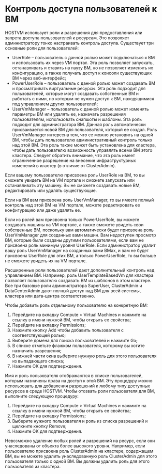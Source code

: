 # Контроль доступа пользователей к ВМ

HOSTVM использует роли и разрешения для предоставления или запрета доступа пользователей к ресурсам. Это позволяет администратору тонко настраивать контроль доступа. Существует три основные роли для пользователей:

* UserRole – пользователь с данной ролью может подключаться к ВМ и использовать их через VM портал. Эта роль позволяет запускать, останавливать и ставить на паузу ВМ, но не позволяет изменять их конфигурацию, а также получать доступ к консоли существующих ВМ через веб-интерфейс;
* PowerUserRole – пользователь с данной ролью может создавать ВМ и просматривать виртуальные ресурсы. Эта роль подходит для пользователей, которые могут создавать собственные ВМ и работать с ними, но которым не нужен доступ к ВМ, находящимися под управлением других пользователей;
* UserVmManager – пользователь с данной ролью может изменять параметры ВМ или удалять ее, назначать разрешения пользователям, использовать снапшоты и шаблоны. Эта роль подходит для администратора ВМ. Данная роль автоматически присваивается новой ВМ для пользователя, который ее создал. Роль UserVmManager интересна тем, что ее можно установить на одной ВМ, чтобы дать пользователю административный контроль только над этой ВМ. Эта роль также может быть установлена для кластера, чтобы дать пользователю возможность управлять всеми ВМ этого кластера. Следует обратить внимание, что эта роль имеет ограниченное разрешение на внесение инфраструктурных изменений в кластер (в отличие от ClusterAdmin).

Если вашему пользователю присвоена роль UserRole на ВМ, то вы сможете увидеть ВМ на VM портале и сможете запускать или останавливать эту машину. Вы не сможете создавать новые ВМ, редактировать или удалять существующие.

Если на ВМ вам присвоена роль UserVmManager, то вы имеете полный контроль над этой ВМ на VM портале, можете редактировать ее конфигурацию или даже удалять ее.

Если из ролей вам присвоена только PowerUserRole, вы можете создавать машины на VM портале, а также сможете увидеть свои собственные ВМ, поскольку вам автоматически будет присвоена роль UserVmManager для созданных вами машин. Вам недоступен просмотр ВМ, которые были созданы другими пользователями, если вам не присвоена роль минимум уровня UserRole. Если администратор удалит вашу роль UserVmManager на созданных вами ВМах, и вам не будет присвоена UserRole для этих ВМ, а только PowerUserRole, то вы больше не сможете увидеть их на VM портале.

Расширенные роли пользователей дают дополнительный контроль над управлением ВМ. Например, роль UserTemplateBasedVm для кластера позволяет пользователю создавать ВМ из шаблонов в этом кластере. Все три базовые роли администратора SuperUser, ClusterAdmin и DataCenterAdmin дают полный доступ над ВМ для всей системы, кластера или дата-центра соответственно.

Чтобы добавить роль отдельному пользователю на конкретную ВМ:

1. Перейдите на вкладку Compute > Virtual Machines и нажмите на ссылку в имени нужной ВМ, чтобы открыть ее свойства;
2. Перейдите на вкладку Permissions;
3. Нажмите кнопку Add чтобы добавить пользователя с соответствующей ролью;
4. Выберите домена для поиска пользователей и нажмите Go;
5. В списке отметьте флажком пользователя, которому вы хотите назначить разрешения;
6. В нижней части окна выберите нужную роль для этого пользователя из выпадающего списка;
7. Нажмите ОК для подтверждения.

Имя и роль пользователя отображаются в списке пользователей, которым назначены права на доступ к этой ВМ. Эту процедуру можно использовать для добавления разрешений к любому типу доступных ресурсов в среде HOSTVM. Чтобы отозвать роли пользователя для ВМ, выполните следующую процедуру:

1. Перейдите на вкладку Compute > Virtual Machines и нажмите на ссылку в имени нужной ВМ, чтобы открыть ее свойства;
2. Перейдите на вкладку Permissions;
3. Выберите нужного пользователя и роль из списка разрешений и щелкните кнопку Remove;
4. Нажмите ОК для подтверждения.

Невозможно удаление любых ролей и разрешений на ресурс, если они унаследованы от объекта более высокого уровня. Например, если пользователю присвоена роль ClusterAdmin на кластере, содержащем ВМ, вы не можете удалить унаследованную роль ClusterAdmin для этого пользователя только с одной ВМ. Вы должны удалить роль для этого пользователя из кластера.
